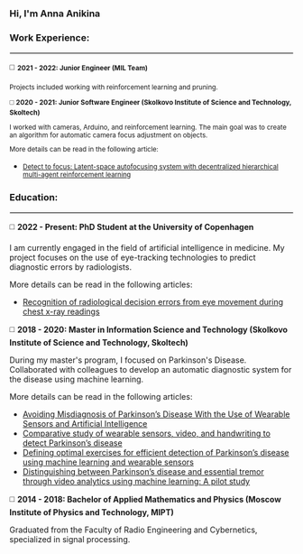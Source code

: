 ### Hi, I'm Anna Anikina

### Work Experience:
<hr style="border: 0.5px solid #dddddd;">

:white_medium_square: <small> **2021 - 2022: Junior Engineer (MIL Team)**

Projects included working with reinforcement learning and pruning.
  
:white_medium_square: **2020 - 2021: Junior Software Engineer (Skolkovo Institute of Science and Technology, Skoltech)**

I worked with cameras, Arduino, and reinforcement learning. The main goal was to create an algorithm for automatic camera focus adjustment on objects.

More details can be read in the following article:
 - [Detect to focus: Latent-space autofocusing system with decentralized hierarchical multi-agent reinforcement learning](https://ieeexplore.ieee.org/abstract/document/10214007)</small>


###  **Education:**
<hr style="border: 0.5px solid #dddddd;">

:white_medium_square: **2022 - Present: PhD Student at the University of Copenhagen**

I am currently engaged in the field of artificial intelligence in medicine. My project focuses on the use of eye-tracking technologies to predict diagnostic errors by radiologists.

More details can be read in the following articles:
- [Recognition of radiological decision errors from eye movement during chest x-ray readings](https://www.spiedigitallibrary.org/conference-proceedings-of-spie/12929/3006781/Recognition-of-radiological-decision-errors-from-eye-movement-during-chest/10.1117/12.3006781.full#_=_)

:white_medium_square: **2018 - 2020: Master in Information Science and Technology (Skolkovo Institute of Science and Technology, Skoltech)**

During my master's program, I focused on Parkinson's Disease. Collaborated with colleagues to develop an automatic diagnostic system for the disease using machine learning.

More details can be read in the following articles:
- [Avoiding Misdiagnosis of Parkinson’s Disease With the Use of Wearable Sensors and Artificial Intelligence](https://ieeexplore.ieee.org/abstract/document/9208800)
- [Comparative study of wearable sensors, video, and handwriting to detect Parkinson’s disease](https://ieeexplore.ieee.org/abstract/document/9779722)
- [Defining optimal exercises for efficient detection of Parkinson’s disease using machine learning and wearable sensors](https://ieeexplore.ieee.org/abstract/document/9488665)
- [Distinguishing between Parkinson’s disease and essential tremor through video analytics using machine learning: A pilot study](https://ieeexplore.ieee.org/abstract/document/9246541)

:white_medium_square: **2014 - 2018: Bachelor of Applied Mathematics and Physics (Moscow Institute of Physics and Technology, MIPT)**

Graduated from the Faculty of Radio Engineering and Cybernetics, specialized in signal processing.




